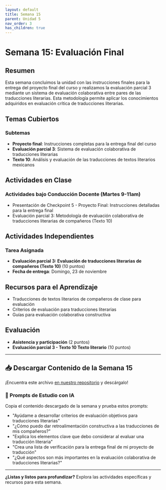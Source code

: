 ```yaml
---
layout: default
title: Semana 15
parent: Unidad 5
nav_order: 3
has_children: true
---
```


# Semana 15: Evaluación Final

## Resumen

Esta semana concluimos la unidad con las instrucciones finales para la entrega del proyecto final del curso y realizamos la evaluación parcial 3 mediante un sistema de evaluación colaborativa entre pares de las traducciones literarias. Esta metodología permite aplicar los conocimientos adquiridos en evaluación crítica de traducciones literarias.

## Temas Cubiertos

### Subtemas
- **Proyecto final**: Instrucciones completas para la entrega final del curso
- **Evaluación parcial 3**: Sistema de evaluación colaborativa de traducciones literarias
- **Texto 10**: Análisis y evaluación de las traducciones de textos literarios mexicanos

## Actividades en Clase

### Actividades bajo Conducción Docente (Martes 9-11am)
- Presentación de Checkpoint 5 - Proyecto Final: Instrucciones detalladas para la entrega final
- Evaluación parcial 3: Metodología de evaluación colaborativa de traducciones literarias de compañeros (Texto 10)

## Actividades Independientes

### Tarea Asignada
- **Evaluación parcial 3: Evaluación de traducciones literarias de compañeros (Texto 10)** (10 puntos)
- **Fecha de entrega**: Domingo, 23 de noviembre

## Recursos para el Aprendizaje

- Traducciones de textos literarios de compañeros de clase para evaluación
- Criterios de evaluación para traducciones literarias
- Guías para evaluación colaborativa constructiva

## Evaluación

- **Asistencia y participación** (2 puntos)
- **Evaluación parcial 3 - Texto 10 Texto literario** (10 puntos)

---

## 📥 Descargar Contenido de la Semana 15
¡Encuentra este archivo [en nuestro repositorio](https://github.com/alainamb/uic_tr18-trad-inversa-es-en/blob/main/unidad5/semana15/semana15-resumen.md) y descárgalo!

### 🤖 Prompts de Estudio con IA
Copia el contenido descargado de la semana y prueba estos prompts:
- "Ayúdame a desarrollar criterios de evaluación objetivos para traducciones literarias"
- "¿Cómo puedo dar retroalimentación constructiva a las traducciones de mis compañeros?"
- "Explica los elementos clave que debo considerar al evaluar una traducción literaria"
- "Crea una lista de verificación para la entrega final de mi proyecto de traducción"
- "¿Qué aspectos son más importantes en la evaluación colaborativa de traducciones literarias?"

---

**¿Listas y listos para profundizar?** Explora las actividades específicas y recursos para esta semana.
